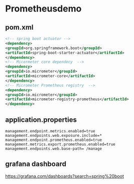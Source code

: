 # Prometheusdemo

## pom.xml
```xml
<!-- spring boot actuator -->
<dependency>
<groupId>org.springframework.boot</groupId>
<artifactId>spring-boot-starter-actuator</artifactId>
</dependency>
<!-- Micormeter core dependecy  -->
<dependency>
<groupId>io.micrometer</groupId>
<artifactId>micrometer-core</artifactId>
</dependency>
<!-- Micrometer Prometheus registry  -->
<dependency>
<groupId>io.micrometer</groupId>
<artifactId>micrometer-registry-prometheus</artifactId>
</dependency>
```

## application.properties
```
management.endpoint.metrics.enabled=true
management.endpoints.web.exposure.include=*
management.endpoint.prometheus.enabled=true
management.metrics.export.prometheus.enabled=true
management.endpoints.web.base-path= /manage
```

## grafana dashboard 
https://grafana.com/dashboards?search=spring%20boot

